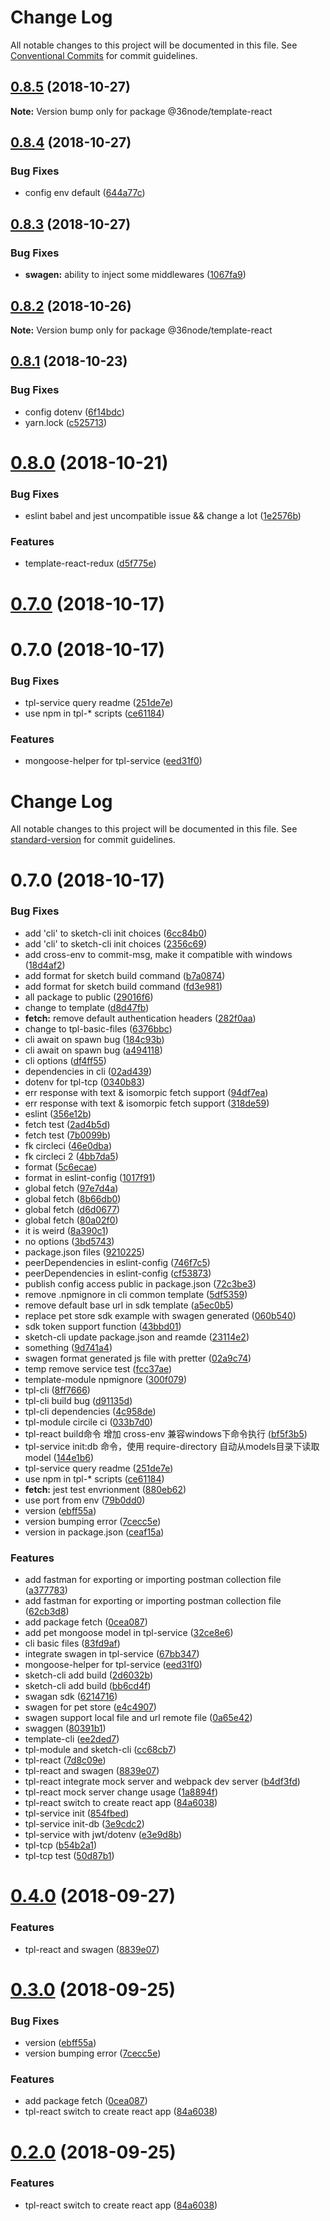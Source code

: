 # Change Log

All notable changes to this project will be documented in this file.
See [Conventional Commits](https://conventionalcommits.org) for commit guidelines.

## [0.8.5](https://github.com/36node/sketch/compare/@36node/template-react@0.8.4...@36node/template-react@0.8.5) (2018-10-27)

**Note:** Version bump only for package @36node/template-react





## [0.8.4](https://github.com/36node/sketch/compare/@36node/template-react@0.8.3...@36node/template-react@0.8.4) (2018-10-27)


### Bug Fixes

* config env default ([644a77c](https://github.com/36node/sketch/commit/644a77c))





## [0.8.3](https://github.com/36node/sketch/compare/@36node/template-react@0.8.2...@36node/template-react@0.8.3) (2018-10-27)


### Bug Fixes

* **swagen:** ability to inject some middlewares ([1067fa9](https://github.com/36node/sketch/commit/1067fa9))





## [0.8.2](https://github.com/36node/sketch/compare/@36node/template-react@0.8.1...@36node/template-react@0.8.2) (2018-10-26)

**Note:** Version bump only for package @36node/template-react





## [0.8.1](https://github.com/36node/sketch/compare/@36node/template-react@0.8.0...@36node/template-react@0.8.1) (2018-10-23)


### Bug Fixes

* config dotenv ([6f14bdc](https://github.com/36node/sketch/commit/6f14bdc))
* yarn.lock ([c525713](https://github.com/36node/sketch/commit/c525713))





# [0.8.0](https://github.com/36node/sketch/compare/@36node/template-react@0.7.0...@36node/template-react@0.8.0) (2018-10-21)


### Bug Fixes

* eslint babel and jest uncompatible issue && change a lot ([1e2576b](https://github.com/36node/sketch/commit/1e2576b))


### Features

* template-react-redux ([d5f775e](https://github.com/36node/sketch/commit/d5f775e))





# [0.7.0](https://github.com/36node/sketch/compare/@36node/template-react@0.6.0...@36node/template-react@0.7.0) (2018-10-17)



# 0.7.0 (2018-10-17)


### Bug Fixes

* tpl-service query readme ([251de7e](https://github.com/36node/sketch/commit/251de7e))
* use npm in tpl-* scripts ([ce61184](https://github.com/36node/sketch/commit/ce61184))


### Features

* mongoose-helper for tpl-service ([eed31f0](https://github.com/36node/sketch/commit/eed31f0))





# Change Log

All notable changes to this project will be documented in this file. See [standard-version](https://github.com/conventional-changelog/standard-version) for commit guidelines.

<a name="0.7.0"></a>
# 0.7.0 (2018-10-17)


### Bug Fixes

* add 'cli' to sketch-cli init choices ([6cc84b0](https://github.com/36node/sketch/commit/6cc84b0))
* add 'cli' to sketch-cli init choices ([2356c69](https://github.com/36node/sketch/commit/2356c69))
* add cross-env to commit-msg,  make it compatible with windows ([18d4af2](https://github.com/36node/sketch/commit/18d4af2))
* add format for sketch build command ([b7a0874](https://github.com/36node/sketch/commit/b7a0874))
* add format for sketch build command ([fd3e981](https://github.com/36node/sketch/commit/fd3e981))
* all package to public ([29016f6](https://github.com/36node/sketch/commit/29016f6))
* change to template ([d8d47fb](https://github.com/36node/sketch/commit/d8d47fb))
* **fetch:** remove default authentication headers ([282f0aa](https://github.com/36node/sketch/commit/282f0aa))
* change to tpl-basic-files ([6376bbc](https://github.com/36node/sketch/commit/6376bbc))
* cli await on spawn bug ([184c93b](https://github.com/36node/sketch/commit/184c93b))
* cli await on spawn bug ([a494118](https://github.com/36node/sketch/commit/a494118))
* cli options ([df4ff55](https://github.com/36node/sketch/commit/df4ff55))
* dependencies in cli ([02ad439](https://github.com/36node/sketch/commit/02ad439))
* dotenv for tpl-tcp ([0340b83](https://github.com/36node/sketch/commit/0340b83))
* err response with text & isomorpic fetch support ([94df7ea](https://github.com/36node/sketch/commit/94df7ea))
* err response with text & isomorpic fetch support ([318de59](https://github.com/36node/sketch/commit/318de59))
* eslint ([356e12b](https://github.com/36node/sketch/commit/356e12b))
* fetch test ([2ad4b5d](https://github.com/36node/sketch/commit/2ad4b5d))
* fetch test ([7b0099b](https://github.com/36node/sketch/commit/7b0099b))
* fk circleci ([46e0dba](https://github.com/36node/sketch/commit/46e0dba))
* fk circleci 2 ([4bb7da5](https://github.com/36node/sketch/commit/4bb7da5))
* format ([5c6ecae](https://github.com/36node/sketch/commit/5c6ecae))
* format in eslint-config ([1017f91](https://github.com/36node/sketch/commit/1017f91))
* global fetch ([97e7d4a](https://github.com/36node/sketch/commit/97e7d4a))
* global fetch ([8b66db0](https://github.com/36node/sketch/commit/8b66db0))
* global fetch ([d6d0677](https://github.com/36node/sketch/commit/d6d0677))
* global fetch ([80a02f0](https://github.com/36node/sketch/commit/80a02f0))
* it is weird ([8a390c1](https://github.com/36node/sketch/commit/8a390c1))
* no options ([3bd5743](https://github.com/36node/sketch/commit/3bd5743))
* package.json files ([9210225](https://github.com/36node/sketch/commit/9210225))
* peerDependencies in eslint-config ([746f7c5](https://github.com/36node/sketch/commit/746f7c5))
* peerDependencies in eslint-config ([cf53873](https://github.com/36node/sketch/commit/cf53873))
* publish config access public in package.json ([72c3be3](https://github.com/36node/sketch/commit/72c3be3))
* remove .npmignore in cli common template ([5df5359](https://github.com/36node/sketch/commit/5df5359))
* remove default base url in sdk template ([a5ec0b5](https://github.com/36node/sketch/commit/a5ec0b5))
* replace pet store sdk example with swagen generated ([060b540](https://github.com/36node/sketch/commit/060b540))
* sdk token support function ([43bbd01](https://github.com/36node/sketch/commit/43bbd01))
* sketch-cli update package.json and reamde ([23114e2](https://github.com/36node/sketch/commit/23114e2))
* something ([9d741a4](https://github.com/36node/sketch/commit/9d741a4))
* swagen format generated js file with pretter ([02a9c74](https://github.com/36node/sketch/commit/02a9c74))
* temp remove service test ([fcc37ae](https://github.com/36node/sketch/commit/fcc37ae))
* template-module npmignore ([300f079](https://github.com/36node/sketch/commit/300f079))
* tpl-cli ([8ff7666](https://github.com/36node/sketch/commit/8ff7666))
* tpl-cli build bug ([d91135d](https://github.com/36node/sketch/commit/d91135d))
* tpl-cli dependencies ([4c958de](https://github.com/36node/sketch/commit/4c958de))
* tpl-module circile ci ([033b7d0](https://github.com/36node/sketch/commit/033b7d0))
* tpl-react build命令 增加 cross-env 兼容windows下命令执行 ([bf5f3b5](https://github.com/36node/sketch/commit/bf5f3b5))
* tpl-service init:db 命令，使用  require-directory 自动从models目录下读取model ([144e1b6](https://github.com/36node/sketch/commit/144e1b6))
* tpl-service query readme ([251de7e](https://github.com/36node/sketch/commit/251de7e))
* use npm in tpl-* scripts ([ce61184](https://github.com/36node/sketch/commit/ce61184))
* **fetch:** jest test envrionment ([880eb62](https://github.com/36node/sketch/commit/880eb62))
* use port from env ([79b0dd0](https://github.com/36node/sketch/commit/79b0dd0))
* version ([ebff55a](https://github.com/36node/sketch/commit/ebff55a))
* version bumping error ([7cecc5e](https://github.com/36node/sketch/commit/7cecc5e))
* version in package.json ([ceaf15a](https://github.com/36node/sketch/commit/ceaf15a))


### Features

* add fastman for exporting or importing postman collection file ([a377783](https://github.com/36node/sketch/commit/a377783))
* add fastman for exporting or importing postman collection file ([62cb3d8](https://github.com/36node/sketch/commit/62cb3d8))
* add package fetch ([0cea087](https://github.com/36node/sketch/commit/0cea087))
* add pet mongoose model in tpl-service ([32ce8e6](https://github.com/36node/sketch/commit/32ce8e6))
* cli basic files ([83fd9af](https://github.com/36node/sketch/commit/83fd9af))
* integrate swagen in tpl-service ([67bb347](https://github.com/36node/sketch/commit/67bb347))
* mongoose-helper for tpl-service ([eed31f0](https://github.com/36node/sketch/commit/eed31f0))
* sketch-cli add build ([2d6032b](https://github.com/36node/sketch/commit/2d6032b))
* sketch-cli add build ([bb6cd4f](https://github.com/36node/sketch/commit/bb6cd4f))
* swagan sdk ([6214716](https://github.com/36node/sketch/commit/6214716))
* swagen for pet store ([e4c4907](https://github.com/36node/sketch/commit/e4c4907))
* swagen support local file and url remote file ([0a65e42](https://github.com/36node/sketch/commit/0a65e42))
* swaggen ([80391b1](https://github.com/36node/sketch/commit/80391b1))
* template-cli ([ee2ded7](https://github.com/36node/sketch/commit/ee2ded7))
* tpl-module and sketch-cli ([cc68cb7](https://github.com/36node/sketch/commit/cc68cb7))
* tpl-react ([7d8c09e](https://github.com/36node/sketch/commit/7d8c09e))
* tpl-react and swagen ([8839e07](https://github.com/36node/sketch/commit/8839e07))
* tpl-react integrate mock server and webpack dev server ([b4df3fd](https://github.com/36node/sketch/commit/b4df3fd))
* tpl-react mock server change usage ([1a8894f](https://github.com/36node/sketch/commit/1a8894f))
* tpl-react switch to create react app ([84a6038](https://github.com/36node/sketch/commit/84a6038))
* tpl-service init ([854fbed](https://github.com/36node/sketch/commit/854fbed))
* tpl-service init-db ([3e9cdc2](https://github.com/36node/sketch/commit/3e9cdc2))
* tpl-service with jwt/dotenv ([e3e9d8b](https://github.com/36node/sketch/commit/e3e9d8b))
* tpl-tcp ([b54b2a1](https://github.com/36node/sketch/commit/b54b2a1))
* tpl-tcp test ([50d87b1](https://github.com/36node/sketch/commit/50d87b1))



<a name="0.4.0"></a>
# [0.4.0](https://github.com/36node/sketch/compare/@36node/template-react@0.3.0...@36node/template-react@0.4.0) (2018-09-27)


### Features

* tpl-react and swagen ([8839e07](https://github.com/36node/sketch/commit/8839e07))





<a name="0.3.0"></a>
# [0.3.0](https://github.com/36node/sketch/compare/@36node/template-react@0.1.8...@36node/template-react@0.3.0) (2018-09-25)


### Bug Fixes

* version ([ebff55a](https://github.com/36node/sketch/commit/ebff55a))
* version bumping error ([7cecc5e](https://github.com/36node/sketch/commit/7cecc5e))


### Features

* add package fetch ([0cea087](https://github.com/36node/sketch/commit/0cea087))
* tpl-react switch to create react app ([84a6038](https://github.com/36node/sketch/commit/84a6038))





<a name="0.2.0"></a>
# [0.2.0](https://github.com/36node/sketch/compare/@36node/template-react@0.2.1...@36node/template-react@0.2.0) (2018-09-25)


### Features

* tpl-react switch to create react app ([84a6038](https://github.com/36node/sketch/commit/84a6038))
